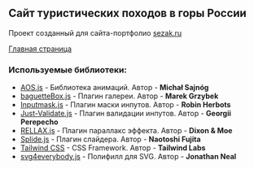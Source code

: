 ## Сайт туристических походов в горы России

Проект созданный для сайта-портфолио [sezak.ru](https://www.sezak.ru/)

[Главная страница](https://lorsalio7.github.io/Lifetour/dist/)

### Используемые библиотеки:
- [AOS.js](https://michalsnik.github.io/aos/) - Библиотека анимаций. Автор - **Michał Sajnóg**
- [baguetteBox.js](https://feimosi.github.io/baguetteBox.js/) - Плагин галереи. Автор - **Marek Grzybek**
- [Inputmask.js](https://robinherbots.github.io/Inputmask/) - Плагин маски инпутов. Автор - **Robin Herbots**
- [Just-Validate.js](https://just-validate.dev) - Плагин валидации инпутов. Автор - **Georgii Perepecho**
- [RELLAX.js](https://dixonandmoe.com/rellax/) - Плагин параллакс эффекта. Автор - **Dixon & Moe**
- [Splide.js](https://dixonandmoe.com/rellax/) - Плагин слайдера. Автор - **Naotoshi Fujita**
- [Tailwind CSS](https://dixonandmoe.com/rellax/) - CSS Framework. Автор - **Tailwind Labs**
- [svg4everybody.js](https://github.com/jonathantneal/svg4everybody) - Полифилл для SVG. Автор - **Jonathan Neal**
